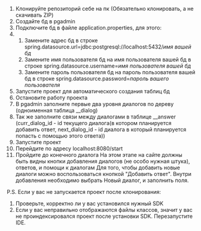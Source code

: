 1. Клонируйте репозиторий себе на пк (Обязательно клонировать, а не скачивать ZIP)
2. Создайте бд в pgadmin
3. Подключите бд в файле application.properties, для этого:
3. 1. Замените адрес бд в строке spring.datasource.url=jdbc:postgresql://localhost:5432/*имя вашей бд*
   2. Замените имя пользователя бд на имя пользователя вашей бд в строке spring.datasource.username=*имя пользователя вашей бд*
   3. Замените пароль пользователя бд на пароль пользователя вашей бд в строке spring.datasource.password=*пароль вашего пользователя*
5. Запустите проект для автоматического создания таблиц бд
6. Остановите работу проекта
7. В pgadmin заполните первые два уровня диалогов по дереву (одноименная таблица __dialog)
8. Так же заполните связи между диалогами в таблице __answer (curr_dialog_id - id текущего диалога(в котором планируется добавить ответ, next_dialog_id - id диалога в который планируется попасть с помощью этого ответа))
9. Запустите проект
10. Перейдите по адресу localhost:8080/start
11. Пройдите до конечного диалога
    На этом этапе на сайте должны быть видны кнопки добавления диалогов (не особо нужная штука), ответов, и помощи к диалогам
    Для того, чтобы добавить новые диалоги можно воспользоваться кнопкой "Добавить ответ". Внутри добавления необходимо выбрать Новый диалог, и заполнить поля.

P.S. Если у вас не запускается проект после клонирования:
1. Проверьте, корректно ли у вас установился нужный SDK
2. Если у вас неправильно отображаются файлы классов, значит у вас не проиндексировался проект после установки SDK. Перезапустите IDE.

